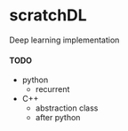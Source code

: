 # scratchDL
Deep learning implementation


#### TODO

- python
  - recurrent
- C++
  - abstraction class
  - after python